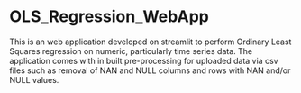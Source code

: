 # OLS_Regression_WebApp
This is an web application developed on streamlit to perform Ordinary Least Squares regression on numeric, particularly time series data.
The application comes with in built pre-processing for uploaded data via csv files such as removal of NAN and NULL columns and rows with NAN and/or NULL values.


